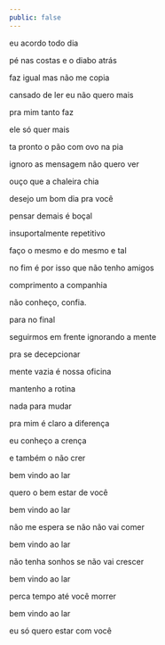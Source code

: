```yaml
---
public: false
---
```


eu acordo todo dia

pé nas costas e o diabo atrás

faz igual mas não me copia

cansado de ler eu não quero mais

pra mim tanto faz

ele só quer mais

ta pronto o pão com ovo na pia

ignoro as mensagem não quero ver

ouço que a chaleira chia

desejo um bom dia pra você

pensar demais é boçal

insuportalmente repetitivo

faço o mesmo e do mesmo e tal

no fim é por isso que não tenho amigos

comprimento a companhia

não conheço, confia.

para no final

seguirmos em frente ignorando a mente

pra se decepcionar

mente vazia é nossa oficina

mantenho a rotina

nada para mudar

pra mim é claro a diferença

eu conheço a crença

e também o não crer

bem vindo ao lar

quero o bem estar de você

bem vindo ao lar

não me espera se não não vai comer

bem vindo ao lar

não tenha sonhos se não vai crescer

bem vindo ao lar

perca tempo até você morrer

bem vindo ao lar

eu só quero estar com você
